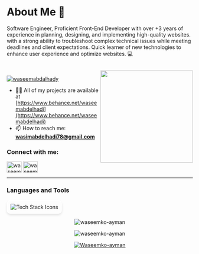 <h1 align="left">About Me 👋</h1>
<p align="left">Software Engineer, Proficient Front-End Developer with over <string>+3 years</string> of experience in planning, designing, and implementing high-quality websites. with a strong ability to troubleshoot complex technical issues while meeting deadlines and client expectations. Quick learner of new technologies to enhance user experience and optimize websites. 💻</p>
<br />
<picture> <img align="right" src="https://github.com/7oSkaaa/7oSkaaa/blob/main/Images/Right_Side.gif?raw=true" width = 250px></picture>

<p align="left"> <a href="https://twitter.com/waseemabdalhady" target="blank"><img src="https://img.shields.io/twitter/follow/waseemabdalhady?logo=twitter&style=for-the-badge" alt="waseemabdalhady" /></a> </p>

- 👨‍💻 All of my projects are available at [https://www.behance.net/waseemabdelhadi](https://www.behance.net/waseemabdelhadi)
- 📫 How to reach me: **wasimabdelhadi78@gmail.com**

<h3 align="left">Connect with me:</h3>
<p align="left">
<a href="https://twitter.com/waseemabdalhady" target="blank"><img align="center" src="https://raw.githubusercontent.com/rahuldkjain/github-profile-readme-generator/master/src/images/icons/Social/twitter.svg" alt="waseemabdalhady" height="30" width="40" /></a>
<a href="https://www.linkedin.com/in/waseem-abd-elhadi-1b293624b/" target="blank"><img align="center" src="https://raw.githubusercontent.com/rahuldkjain/github-profile-readme-generator/master/src/images/icons/Social/linked-in-alt.svg" alt="waseem abd elhadi" height="30" width="40" /></a>
</p>
<hr />
<h3 align="left">Languages and Tools</h3>
<img src="https://skillicons.dev/icons?i=html,css,js,react,redux,nextjs,ts,materialui,styledcomponents,tailwind,git,github,gitlab,npm,yarn,firebase,netlify,postman,vscode,figma,discord" alt="Tech Stack Icons" style="transition: transform 0.2s; border-radius: 10px; border: 2px solid #fff; padding: 8px; box-shadow: 0 4px 6px rgba(0, 0, 0, 0.1);"/>

<div align="center">
  <p><img align="center" src="https://github-readme-stats.vercel.app/api/top-langs?username=waseemko-ayman&show_icons=true&locale=en&layout=compact" alt="waseemko-ayman" /></p>

<p><img align="center" src="https://github-readme-streak-stats.herokuapp.com/?user=waseemko-ayman&" alt="waseemko-ayman" /></p>
</div>

<p align="center"> <a href="https://github.com/ryo-ma/github-profile-trophy"><img src="https://github-profile-trophy.vercel.app/?username=Waseemko-ayman" alt="Waseemko-ayman" /></a> </p>
